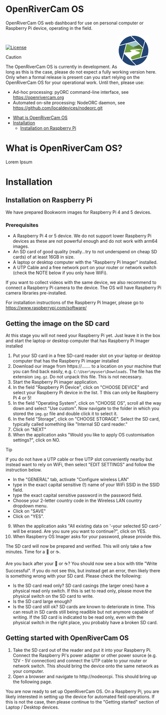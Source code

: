 # OpenRiverCam OS
OpenRiverCam OS web dashboard for use on personal computer or Raspberry Pi device, operating in the field. 

<figure>
    <img src="https://raw.githubusercontent.com/localdevices/pyorc/main/docs/_static/orc_logo_color.svg"
width=100 align="right">
</figure>
<br>

[![License](https://img.shields.io/github/license/localdevices/nodeorc?style=flat)](https://github.com/localdevices/nodeorc/blob/main/LICENSE)

> [!CAUTION]
> The OpenRiverCam OS is currently in development. As long as this is the case, please do not expect a fully 
> working version here. Only when a formal release is present can you start relying on the OpenRiverCam OS 
> for your operational work. Until then, please use:
> * Ad-hoc processing: pyORC command-line interface, see https://openrivercam.org
> * Automated on-site processing: NodeORC daemon, see https://github.com/localdevices/nodeorc.git

* [What is OpenRiverCam OS](#what-is-openrivercam-os)
* [Installation](#installation)
  * [Installation on Raspberry Pi](#installation-on-raspberry-pi)

# What is OpenRiverCam OS?
Lorem Ipsum

# Installation

## Installation on Raspberry Pi

We have prepared Bookworm images for Raspberry Pi 4 and 5 devices.

### Prerequisites

- A Raspberry Pi 4 or 5 device. We do not support lower Raspberry Pi devices as these are not powerful enough and do not
  work with arm64 images.
- An SD card of good quality (really...try to not underspend on cheap SD cards) of at least 16GB in size.
- A laptop or desktop computer with the "Raspberry Pi Imager" installed.
- A UTP Cable and a free network port on your router or network switch (check the NOTE below if you only have WiFi).

If you want to collect videos with the same device, we also recommend to connect a Raspberry Pi camera to the device.
The OS will have Raspberry Pi camera libraries pre-installed.

For installation instructions of the Raspberry Pi Imager, please go to https://www.raspberrypi.com/software/

## Getting the image on the SD card
At this stage you will not need your Raspberry Pi yet. Just leave it in the box and start the laptop or desktop
computer that has Raspberry Pi Imager installed

1. Put your SD card in a free SD-card reader slot on your laptop or desktop computer that has the Raspberry Pi imager
   installed
2. Download our image from https://....... to a location on your machine that you can find back easily, e.g. 
   `C:\User\myuser\Downloads`. The file has the extension `img.gz`. Do not unpack this file. This is not necessary.
3. Start the Raspberry Pi imager application.
4. In the field "Raspberry Pi Device", click on "CHOOSE DEVICE" and select your Raspberry Pi device in the list. T
   this can only be Raspberry Pi 4 or 5!
5. In the field "Operating System", click on "CHOOSE OS", scroll all the way down and select "Use custom".
   Now navigate to the folder in which you stored the `img.gz` file and double click it to select it.
6. In the field "Storage", click on "CHOOSE STORAGE". Select the SD card, typically called something like "Internal SD 
   card reader."
7. Click on "NEXT"
8. When the application asks "Would you like to apply OS customisation settings?", click on NO.

> [!TIP]
> If you do not have a UTP cable or free UTP slot conveniently nearby but instead want to rely on WiFi, then select 
> "EDIT SETTINGS" and follow the instruction below.
> * In the "GENERAL" tab, activate "Configure wireless LAN"
> * type in the exact capital sensitive (!) name of your WiFi SSID in the SSID field.
> * type the exact capital sensitive password in the password field.
> * Choose your 2-letter country code in the Wireless LAN country dropdown menu.
> * Click on "SAVE"
> * Click on "YES".

9. When the application asks "All existing data on '-your selected SD card-' will be erased. Are you sure you want to 
   continue?", click on YES.
10. When Raspberry OS Imager asks for your password, please provide this.

The SD card will now be prepared and verified. This will only take a few minutes. Time for a 🍵 or ☕.

Are you back after your 🍵 or ☕? You should now see a box with title "Write Successful". 
If you do not see this, but instead get an error, then likely there is
something wrong with your SD card. Please check the following:

- Is the SD card read only? SD card casings (the larger ones) have a physical read only switch. If this is set to 
  read only, please move the physical switch on the SD card to write.
- Is the SD card large enough? 
- Is the SD card still ok? SD cards are known to deteriorate in time. This can result in SD cards still being readible 
  but not anymore capable of writing. If the SD card is indicated to be read only, even with the physical switch in 
  the right place, you probably have a broken SD card.

## Getting started with OpenRiverCam OS

1. Take the SD card out of the reader and put it into your Raspberry Pi. Connect the Raspberry Pi's power adapter or
   other power source (e.g. 12V - 5V connection) and connect the UTP cable to your router or network switch. This 
   should bring the device onto the same network as your computer. 
2. Open a browser and navigate to http://nodeorcpi. This should bring up the following page.

You are now ready to set up OpenRiverCam OS. On a Raspberry Pi, you are likely interested in setting up the device
for automated field operations. If this is not the case, then please continue to the "Getting started" section of 
Laptop / Desktop devices.




   